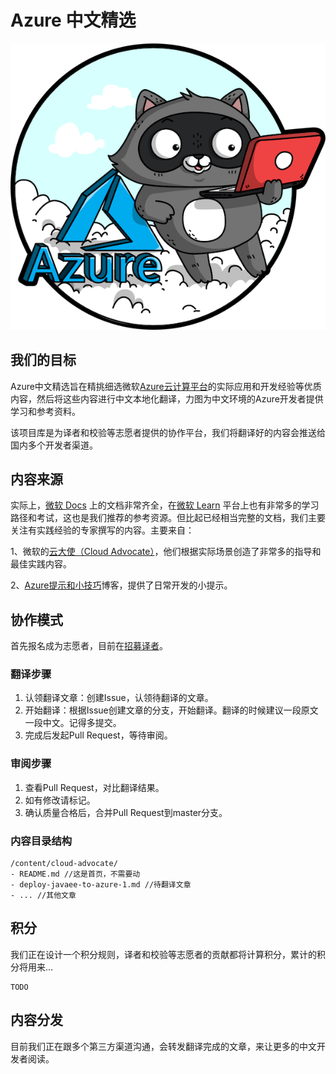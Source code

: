 # Azure 中文精选

![Azure Bits](.vuepress/public/img/azure-bit.png)

## 我们的目标

Azure中文精选旨在精挑细选微软[Azure云计算平台](https://azure.microsoft.com/?WT.mc_id=azureselected-content-xinglzhu)的实际应用和开发经验等优质内容，然后将这些内容进行中文本地化翻译，力图为中文环境的Azure开发者提供学习和参考资料。

该项目库是为译者和校验等志愿者提供的协作平台，我们将翻译好的内容会推送给国内多个开发者渠道。

## 内容来源

实际上，[微软 Docs](https://docs.microsoft.com/azure/?WT.mc_id=azureselected-content-xinglzhu) 上的文档非常齐全，在[微软 Learn](https://docs.microsoft.com/learn/?WT.mc_id=azureselected-content-xinglzhu) 平台上也有非常多的学习路径和考试，这也是我们推荐的参考资源。但比起已经相当完整的文档，我们主要关注有实践经验的专家撰写的内容。主要来自：

1、微软的[云大使（Cloud Advocate）](https://developer.microsoft.com/advocates/?WT.mc_id=azureselected-content-xinglzhu)，他们根据实际场景创造了非常多的指导和最佳实践内容。

2、[Azure提示和小技巧](https://aka.ms/azuretipsandtricks)博客，提供了日常开发的小提示。

## 协作模式

首先报名成为志愿者，目前在[招募译者](https://wj.qq.com/s2/5227985/7213/)。

### 翻译步骤

1. 认领翻译文章：创建Issue，认领待翻译的文章。
2. 开始翻译：根据Issue创建文章的分支，开始翻译。翻译的时候建议一段原文一段中文。记得多提交。
3. 完成后发起Pull Request，等待审阅。

### 审阅步骤

1. 查看Pull Request，对比翻译结果。
2. 如有修改请标记。
3. 确认质量合格后，合并Pull Request到master分支。

### 内容目录结构

```
/content/cloud-advocate/
- README.md //这是首页，不需要动
- deploy-javaee-to-azure-1.md //待翻译文章
- ... //其他文章
```

## 积分

我们正在设计一个积分规则，译者和校验等志愿者的贡献都将计算积分，累计的积分将用来…

```
TODO
```

## 内容分发

目前我们正在跟多个第三方渠道沟通，会转发翻译完成的文章，来让更多的中文开发者阅读。
